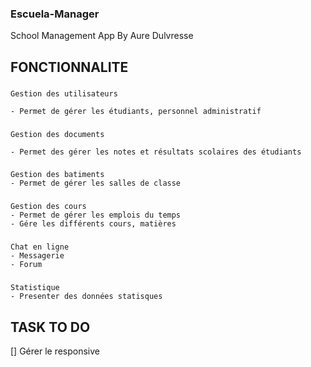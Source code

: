 ### Escuela-Manager
School Management App By Aure Dulvresse

## FONCTIONNALITE

###
    Gestion des utilisateurs

    - Permet de gérer les étudiants, personnel administratif  

###
    Gestion des documents  
    
    - Permet des gérer les notes et résultats scolaires des étudiants  

###
    Gestion des batiments
    - Permet de gérer les salles de classe

###
    Gestion des cours
    - Permet de gérer les emplois du temps  
    - Gére les différents cours, matières  

###
    Chat en ligne  
    - Messagerie  
    - Forum  

###
    Statistique
    - Presenter des données statisques  

## TASK TO DO  
[] Gérer le responsive  